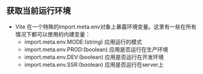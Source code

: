 ## 获取当前运行环境

- Vite 在一个特殊的import.meta.env对象上暴露环境变量。这里有一些在所有情况下都可以使用的内建变量：
  - import.meta.env.MODE:(string) 应用运行的模式
  - import.meta.env.PROD:(boolean) 应用是否运行在生产环境
  - import.meta.env.DEV:(boolean) 应用是否运行在开发环境
  - import.meta.env.SSR:(boolean) 应用是否运行在server上
